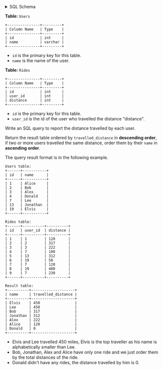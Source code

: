 <details>
<summary> SQL Schema</summary>

```sql
DROP TABLE IF EXISTS Users;

CREATE TABLE IF NOT EXISTS
  Users (id int, name varchar(30));

INSERT INTO
  Users (id, name)
VALUES
  ('1', 'Alice'),
  ('2', 'Bob'),
  ('3', 'Alex'),
  ('4', 'Donald'),
  ('7', 'Lee'),
  ('13', 'Jonathan'),
  ('19', 'Elvis');


DROP TABLE IF EXISTS Rides;

CREATE TABLE IF NOT EXISTS
  Rides (id int, user_id int, distance int);

INSERT INTO
  Rides (id, user_id, distance)
VALUES
  ('1', '1', '120'),
  ('2', '2', '317'),
  ('3', '3', '222'),
  ('4', '7', '100'),
  ('5', '13', '312'),
  ('6', '19', '50'),
  ('7', '7', '120'),
  ('8', '19', '400'),
  ('9', '7', '230');
```

</details>

**Table:** `Users`

```
+---------------+---------+
| Column Name   | Type    |
+---------------+---------+
| id            | int     |
| name          | varchar |
+---------------+---------+
```

- `id` is the primary key for this table.
- `name` is the name of the user.

**Table:** `Rides`

```
+---------------+---------+
| Column Name   | Type    |
+---------------+---------+
| id            | int     |
| user_id       | int     |
| distance      | int     |
+---------------+---------+
```

- `id` is the primary key for this table.
- `user_id` is the id of the user who travelled the distance "distance".

Write an SQL query to report the distance travelled by each user.

Return the result table ordered by `travelled_distance` in **descending order**, if two or more users travelled the same distance, order them by their `name` in **ascending order**.

The query result format is in the following example.

```
Users table:
+------+-----------+
| id   | name      |
+------+-----------+
| 1    | Alice     |
| 2    | Bob       |
| 3    | Alex      |
| 4    | Donald    |
| 7    | Lee       |
| 13   | Jonathan  |
| 19   | Elvis     |
+------+-----------+

Rides table:
+------+----------+----------+
| id   | user_id  | distance |
+------+----------+----------+
| 1    | 1        | 120      |
| 2    | 2        | 317      |
| 3    | 3        | 222      |
| 4    | 7        | 100      |
| 5    | 13       | 312      |
| 6    | 19       | 50       |
| 7    | 7        | 120      |
| 8    | 19       | 400      |
| 9    | 7        | 230      |
+------+----------+----------+

Result table:
+----------+--------------------+
| name     | travelled_distance |
+----------+--------------------+
| Elvis    | 450                |
| Lee      | 450                |
| Bob      | 317                |
| Jonathan | 312                |
| Alex     | 222                |
| Alice    | 120                |
| Donald   | 0                  |
+----------+--------------------+
```

- Elvis and Lee travelled 450 miles, Elvis is the top traveller as his name is alphabetically smaller than Lee.
- Bob, Jonathan, Alex and Alice have only one ride and we just order them by the total distances of the ride.
- Donald didn't have any rides, the distance travelled by him is 0.